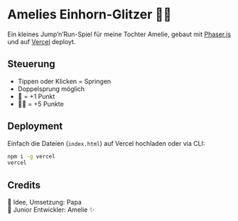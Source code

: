 # Amelies Einhorn-Glitzer 🦄✨

Ein kleines Jump’n’Run-Spiel für meine Tochter Amelie, gebaut mit [Phaser.js](https://phaser.io/)  
und auf [Vercel](https://vercel.com/) deployt.

## Steuerung
- Tippen oder Klicken = Springen
- Doppelsprung möglich
- 🦄 = +1 Punkt
- 🦄✨ = +5 Punkte

## Deployment
Einfach die Dateien (`index.html`) auf Vercel hochladen oder via CLI:

```bash
npm i -g vercel
vercel
```

## Credits
💖 Idee, Umsetzung: Papa  
💖 Junior Entwickler: Amelie ✨
